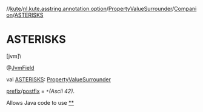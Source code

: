 //[kute](../../../../index.md)/[nl.kute.asstring.annotation.option](../../index.md)/[PropertyValueSurrounder](../index.md)/[Companion](index.md)/[ASTERISKS](-a-s-t-e-r-i-s-k-s.md)

# ASTERISKS

[jvm]\

@[JvmField](https://kotlinlang.org/api/latest/jvm/stdlib/kotlin.jvm/-jvm-field/index.html)

val [ASTERISKS](-a-s-t-e-r-i-s-k-s.md): [PropertyValueSurrounder](../index.md)

[prefix](../prefix.md)/[postfix](../postfix.md) = `*`*(Ascii 42)*.

Allows Java code to use [**](../[42][42]/index.md)
